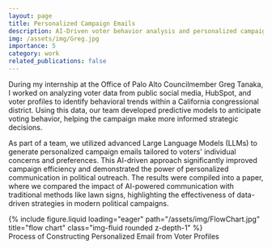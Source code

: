 ```yaml
---
layout: page
title: Personalized Campaign Emails
description: AI-Driven voter behavior analysis and personalized campaign strategies
img: /assets/img/Greg.jpg
importance: 5
category: work
related_publications: false
---
```


During my internship at the Office of Palo Alto Councilmember Greg Tanaka, I worked on analyzing voter data from public social media, HubSpot, and voter profiles to identify behavioral trends within a California congressional district. Using this data, our team developed predictive models to anticipate voting behavior, helping the campaign make more informed strategic decisions.

As part of a team, we utilized advanced Large Language Models (LLMs) to generate personalized campaign emails tailored to voters' individual concerns and preferences. This AI-driven approach significantly improved campaign efficiency and demonstrated the power of personalized communication in political outreach. The results were compiled into a paper, where we compared the impact of AI-powered communication with traditional methods like lawn signs, highlighting the effectiveness of data-driven strategies in modern political campaigns.

<div class="row">
    <div class="col-sm mt-3 mt-md-0">
        {% include figure.liquid loading="eager" path="/assets/img/FlowChart.jpg" title="flow chart" class="img-fluid rounded z-depth-1" %}
    </div>
</div>
<div class="caption">
    Process of Constructing Personalized Email from Voter Profiles
</div>
